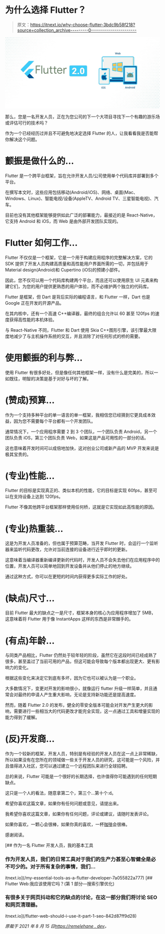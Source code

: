 # 为什么选择 Flutter？

> 原文：<https://itnext.io/why-choose-flutter-3bdc9b58f218?source=collection_archive---------0----------------------->

![](img/0ca0d68cfc833c7d26bb29b2efc49455.png)

那么，您是一名开发人员，正在为您公司的下一个大项目寻找下一个有趣的游乐场或评估可行的技术吗？

作为一个已经经历过并且不可避免地决定选择 Flutter 的人，让我看看我是否能帮你解决这个问题。

# 颤振是做什么的…

Flutter 是一个跨平台框架，旨在允许开发人员/公司使用单个代码库并部署到多个平台。

在撰写本文时，这些应用包括移动(Android/iOS)、网络、桌面(Mac、Windows、Linux)、智能电视/设备(AppleTV、Android TV、三星智能电视)、汽车。

目前也没有其他框架能够提供如此广泛的部署能力，最接近的是 React-Native，它支持 Android 和 iOS，而 Web 是由外部开发团队实现的。

# Flutter 如何工作…

Flutter 不仅仅是一个框架，它是一个用于构建应用程序的完整解决方案，它的 SDK 提供了开发人员构建高质量和高性能用户界面所需的一切，并包括用于 Material design(Android)和 Cupertino (iOS)的预建小部件。

因此，您不仅可以用一个代码库构建两个平台，而且还可以使用原生 UI 元素来构建它们，为您的用户提供更熟悉的用户体验，而不必维护两个独立的代码库。

Flutter 是框架，但 Dart 是背后实际的编程语言，和 Flutter 一样，Dart 也是 Google 正在开发的开源产品。

在其内核中，还有一个高速 C++编译器，最终的组合允许以 60 甚至 120fps 的速度获得高性能的本机体验。

与 React-Native 不同，Flutter 和 Dart 使用 Skia C++图形引擎，该引擎最大限度地减少了与主机操作系统的交互，并且消除了对任何形式的桥的需要。

# 使用颤振的利与弊…

使用 Flutter 有很多好处，但是像任何其他框架一样，没有什么是完美的，所以一如既往，明智的决策是基于对好与坏的了解。

# (赞成)预算…

作为一个支持多种平台的单一语言的单一框架，我相信您已经猜到它更具成本效益，因为您不需要每个平台都有一个开发团队。

通常情况下，一个应用程序需要 2 到 3 个团队，一个团队负责 Android，另一个团队负责 iOS，第三个团队负责 Web，如果这是产品可用性的一部分的话。

这也意味着开发时间可以成倍地加快，这对创业公司或新产品的 MVP 开发来说是极其宝贵的。

# (专业)性能…

Flutter 的目标是实现真正的、类似本机的性能，它的目标是实现 60fps，甚至可以在支持设备上达到 120fps。

Flutter 不像其他跨平台框架那样使用任何桥，这就是它实现如此高性能的原因。

# (专业)热重装…

这是为开发人员准备的，但也属于预算范畴，当开发 Flutter 时，会运行一个监听器来监听代码更改，允许对当前连接的设备进行近乎即时的更新。

这意味着当编译器重新编译更新的代码时，开发人员不会失去他们在应用程序中的位置，开发人员可以简单地回到开发设备并从他们停止的地方继续。

通过这种方式，你可以在更短的时间内获得更多实际工作的好处。

# (缺点)尺寸…

目前 Flutter 最大的缺点之一是尺寸，框架本身的核心为应用程序增加了 5MB，这意味着将 Flutter 用于像 InstantApps 这样的东西是非常棘手的。

# (有点)年龄…

与同类产品相比，Flutter 仍然处于较年轻的阶段，虽然它在这段时间已经成熟了很多，甚至盖过了当前可用的产品，但这可能会导致每个版本都出现更大、更有影响力的变化。

根据这些变化来决定它到底有多坏，因为它也可以被认为是一个职业。

大多数情况下，变更对开发的影响很小，就像运行 flutter 升级一样简单，并且通常会对最终的申请人产生重大影响，无论是支持新功能还是提高速度。

然而，随着 Flutter 2.0 的发布，健全的零安全版本可能会对开发产生更大的影响，需要进行一些相当大的代码更改才能完全实现，这一点通过工具和增量实现的能力得到了缓解。

# (反)开发商…

作为一个较新的框架，开发人员，特别是有经验的开发人员在这一点上非常稀缺，所以如果没有在您所在的领域做一些关于开发人员的研究，这可能是一个风险，并且值得进入社区，您可以通过建立一个远程团队来进行全球招聘。

总的来说，Flutter 可能是一个很好的长期选择，也许值得你可能遇到的任何短期缺点。

这只是一个人的看法，随意拿第二个，第三个…第十个:d。

希望你喜欢这篇文章，如果你有任何问题或意见，请提出来。

我希望你喜欢这篇文章，如果你有任何问题，评论或建议，请随时发表评论。

如果你喜欢，一颗心会很棒，如果你真的喜欢，一杯[咖啡](https://www.buymeacoffee.com/remelehane)会很棒。

感谢阅读。

[](/my-essential-tools-as-a-flutter-developer-7a055822a777) [## 作为一名 Flutter 开发人员，我的基本工具

### 作为开发人员，我们的日常工具对于我们的生产力甚至心智健全是必不可少的。对于所有复杂的事情，我们…

itnext.io](/my-essential-tools-as-a-flutter-developer-7a055822a777) [](/flutter-web-should-i-use-it-part-1-seo-842d87ff9d28) [## Flutter Web:我应该使用它吗？(第 1 部分—搜索引擎优化)

### 有很多关于网页抖动和它的缺点的讨论，在这一部分我们将讨论 SEO 和网页清理器。

itnext.io](/flutter-web-should-i-use-it-part-1-seo-842d87ff9d28) 

*原载于 2021 年 8 月 15 日*[*https://remelehane . dev*](https://remelehane.dev/posts/why-choose-flutter/)*。*